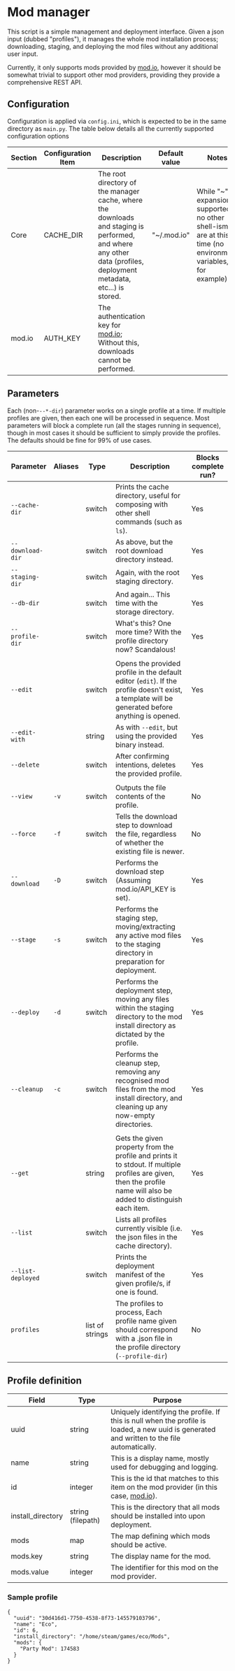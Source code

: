 # Mod manager

This script is a simple management and deployment interface. Given a json input (dubbed "profiles"), 
it manages the whole mod installation process; downloading, staging, and deploying the mod files without any
additional user input.

Currently, it only supports mods provided by [mod.io](https://mod.io), however it should be somewhat trivial
to support other mod providers, providing they provide a comprehensive REST API.

## Configuration

Configuration is applied via `config.ini`, which is expected to be in the same directory as `main.py`.
The table below details all the currently supported configuration options

| Section | Configuration Item | Description | Default value | Notes |
| ------- | ------------------ | ----------- | ------------- | ----- |
| Core    | CACHE_DIR          | The root directory of the manager cache, where the downloads and staging is performed, and where any other data (profiles, deployment metadata, etc...) is stored. | "~/.mod.io" | While "~" expansion is supported, no other shell-isms are at this time (no environment variables, for example). |
| mod.io  | AUTH_KEY           | The authentication key for [mod.io](https://mod.io); Without this, downloads cannot be performed.

## Parameters

Each (non-`--*-dir`) parameter works on a single profile at a time. If multiple profiles are given, then each one will 
be processed in sequence. Most parameters will block a complete run (all the stages running in sequence),
though in most cases it should be sufficient to simply provide the profiles. The defaults should be fine for 99% of use cases.  

| Parameter | Aliases | Type | Description | Blocks complete run? |
| --------- | ------- | ---- | ----------- | -------------------- |
| `--cache-dir` | | switch | Prints the cache directory, useful for composing with other shell commands (such as `ls`). | Yes |
| `--download-dir` | | switch | As above, but the root download directory instead. | Yes |
| `--staging-dir` | | switch | Again, with the root staging directory. | Yes |
| `--db-dir` | | switch | And again... This time with the storage directory. | Yes |
| `--profile-dir` | | switch | What's this? One more time? With the profile directory now? Scandalous! | Yes |
|||||
| `--edit` | | switch | Opens the provided profile in the default editor (`edit`). If the profile doesn't exist, a template will be generated before anything is opened. | Yes |
| `--edit-with` | | string | As with `--edit`, but using the provided binary instead. | Yes |
| `--delete` | | switch | After confirming intentions, deletes the provided profile. | Yes |
|||||
| `--view` | `-v` | switch | Outputs the file contents of the profile. | No |
| `--force` | `-f` | switch | Tells the download step to download the file, regardless of whether the existing file is newer. | No |
| `--download` | `-D` | switch | Performs the download step (Assuming mod.io/API_KEY is set). | Yes |
| `--stage` | `-s` | switch | Performs the staging step, moving/extracting any active mod files to the staging directory in preparation for deployment. | Yes |
| `--deploy` | `-d` | switch | Performs the deployment step, moving any files within the staging directory to the mod install directory as dictated by the profile. | Yes |
| `--cleanup` | `-c` | switch | Performs the cleanup step, removing any recognised mod files from the mod install directory, and cleaning up any now-empty directories. | Yes |
|||||
| `--get` | | string | Gets the given property from the profile and prints it to stdout. If multiple profiles are given, then the profile name will also be added to distinguish each item. | Yes |
| `--list` | | switch | Lists all profiles currently visible (i.e. the json files in the cache directory). | Yes |
| `--list-deployed` | | switch | Prints the deployment manifest of the given profile/s, if one is found. | Yes |
| `profiles` | | list of strings | The profiles to process, Each profile name given should correspond with a .json file in the profile directory (`--profile-dir`) | No |

## Profile definition

| Field | Type | Purpose |
| ----- | ---- | ------- |
| uuid  | string | Uniquely identifying the profile. If this is null when the profile is loaded, a new uuid is generated and written to the file automatically. |
| name  | string | This is a display name, mostly used for debugging and logging. |
| id    | integer | This is the id that matches to this item on the mod provider (in this case, [mod.io](https://mod.io)). |
| install_directory | string (filepath) | This is the directory that all mods should be installed into upon deployment. |
| mods | map | The map defining which mods should be active. |
| mods.key | string | The display name for the mod. |
| mods.value | integer | The identifier for this mod on the mod provider. |

### Sample profile

```json5
{
  "uuid": "30d416d1-7750-4538-8f73-145579103796",
  "name": "Eco",
  "id": 6,
  "install_directory": "/home/steam/games/eco/Mods",
  "mods": {
    "Party Mod": 174583
  }
}
```
